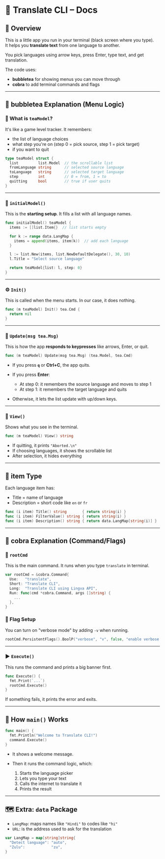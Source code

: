 # 📝 Translate CLI – Docs 

## 📌 Overview

This is a little app you run in your terminal (black screen where you type).  
It helps you **translate text** from one language to another.

You pick languages using arrow keys, press Enter, type text, and get translation.

The code uses:

- **bubbletea** for showing menus you can move through
- **cobra** to add terminal commands and flags

---

## 🎈 bubbletea Explanation (Menu Logic)

### 🧱 What is `teaModel`?

It's like a game level tracker. It remembers:

- the list of language choices
- what step you're on (step 0 = pick source, step 1 = pick target)
- if you want to quit

```go
type teaModel struct {
  list         list.Model  // the scrollable list
  fromLanguage string      // selected source language
  toLanguage   string      // selected target language
  step         int         // 0 = from, 1 = to
  quitting     bool        // true if user quits
}
````

---

### 🌱 `initialModel()`

This is the **starting setup**. It fills a list with all language names.

```go
func initialModel() teaModel {
  items := []list.Item{}  // list starts empty

  for k := range data.LangMap {
    items = append(items, item(k))  // add each language
  }

  l := list.New(items, list.NewDefaultDelegate(), 30, 10)
  l.Title = "Select source language"

  return teaModel{list: l, step: 0}
}
```

---

### ⚙️ `Init()`

This is called when the menu starts. In our case, it does nothing.

```go
func (m teaModel) Init() tea.Cmd {
  return nil
}
```

---

### 🔁 `Update(msg tea.Msg)`

This is how the app **responds to keypresses** like arrows, Enter, or quit.

```go
func (m teaModel) Update(msg tea.Msg) (tea.Model, tea.Cmd)
```

* If you press **`q`** or **Ctrl+C**, the app quits.
* If you press **Enter**:

  * At step 0: it remembers the source language and moves to step 1
  * At step 1: it remembers the target language and quits
* Otherwise, it lets the list update with up/down keys.

---

### 👀 `View()`

Shows what you see in the terminal.

```go
func (m teaModel) View() string
```

* If quitting, it prints `"Aborted.\n"`
* If choosing languages, it shows the scrollable list
* After selection, it hides everything

---

## 🧪 item Type

Each language item has:

* Title = name of language
* Description = short code like `en` or `fr`

```go
func (i item) Title() string       { return string(i) }
func (i item) FilterValue() string { return string(i) }
func (i item) Description() string { return data.LangMap[string(i)] }
```

---

<!--Cobra is Highly un necessary in this project I added it cause I was going throung the project without a proper plan-->
## 🐍 cobra Explanation (Command/Flags)

### 🧠 `rootCmd`

This is the main command. It runs when you type `translate` in terminal.

```go
var rootCmd = &cobra.Command{
  Use:   "translate",
  Short: "Translate CLI",
  Long:  "Translate CLI using Lingva API",
  Run: func(cmd *cobra.Command, args []string) {
    ...
  },
}
```

### 🎏 Flag Setup

You can turn on "verbose mode" by adding `-v` when running.

```go
rootCmd.PersistentFlags().BoolP("verbose", "v", false, "enable verbose output")
```

---

### ▶️ `Execute()`

This runs the command and prints a big banner first.

```go
func Execute() {
  fmt.Print(`...`)
  rootCmd.Execute()
}
```

If something fails, it prints the error and exits.

---

## 🚀 How `main()` Works

```go
func main() {
  fmt.Println("Welcome to Translate CLI!")
  command.Execute()
}
```

* It shows a welcome message.
* Then it runs the command logic, which:

  1. Starts the language picker
  2. Lets you type your text
  3. Calls the internet to translate it
  4. Prints the result

---

## 🗺️ Extra: `data` Package

* `LangMap`: maps names like `"Hindi"` to codes like `"hi"`
* `URL`: is the address used to ask for the translation

```go
var LangMap = map[string]string{
  "Detect language": "auto",
  "Zulu":            "zu",
}
```